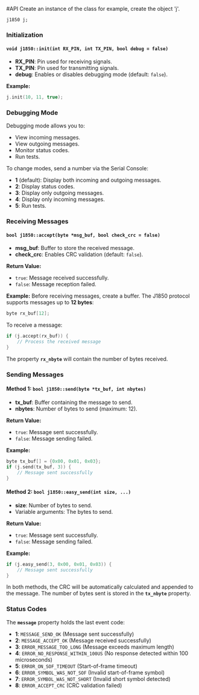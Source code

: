 #API
Create an instance of the class
for example, create the object 'j'.

`j1850 j;`
### Initialization

#### `void j1850::init(int RX_PIN, int TX_PIN, bool debug = false)`
- **RX_PIN**: Pin used for receiving signals.
- **TX_PIN**: Pin used for transmitting signals.
- **debug**: Enables or disables debugging mode (default: `false`).

**Example:**
```cpp
j.init(10, 11, true);
```

### Debugging Mode
Debugging mode allows you to:
- View incoming messages.
- View outgoing messages.
- Monitor status codes.
- Run tests.

To change modes, send a number via the Serial Console:
- **1** (default): Display both incoming and outgoing messages.
- **2**: Display status codes.
- **3**: Display only outgoing messages.
- **4**: Display only incoming messages.
- **5**: Run tests.

### Receiving Messages

#### `bool j1850::accept(byte *msg_buf, bool check_crc = false)`
- **msg_buf**: Buffer to store the received message.
- **check_crc**: Enables CRC validation (default: `false`).

**Return Value:**
- `true`: Message received successfully.
- `false`: Message reception failed.

**Example:**
Before receiving messages, create a buffer. The J1850 protocol supports messages up to **12 bytes**:
```cpp
byte rx_buf[12];
```
To receive a message:
```cpp
if (j.accept(rx_buf)) {
    // Process the received message
}
```
The property **`rx_nbyte`** will contain the number of bytes received.

### Sending Messages

#### Method 1: `bool j1850::send(byte *tx_buf, int nbytes)`
- **tx_buf**: Buffer containing the message to send.
- **nbytes**: Number of bytes to send (maximum: 12).

**Return Value:**
- `true`: Message sent successfully.
- `false`: Message sending failed.

**Example:**
```cpp
byte tx_buf[] = {0x00, 0x01, 0x03};
if (j.send(tx_buf, 3)) {
    // Message sent successfully
}
```

#### Method 2: `bool j1850::easy_send(int size, ...)`
- **size**: Number of bytes to send.
- Variable arguments: The bytes to send.

**Return Value:**
- `true`: Message sent successfully.
- `false`: Message sending failed.

**Example:**
```cpp
if (j.easy_send(3, 0x00, 0x01, 0x03)) {
    // Message sent successfully
}
```
In both methods, the CRC will be automatically calculated and appended to the message. The number of bytes sent is stored in the **`tx_nbyte`** property.

### Status Codes
The **`message`** property holds the last event code:
- **1**: `MESSAGE_SEND_OK` (Message sent successfully)
- **2**: `MESSAGE_ACCEPT_OK` (Message received successfully)
- **3**: `ERROR_MESSAGE_TOO_LONG` (Message exceeds maximum length)
- **4**: `ERROR_NO_RESPONSE_WITHIN_100US` (No response detected within 100 microseconds)
- **5**: `ERROR_ON_SOF_TIMEOUT` (Start-of-frame timeout)
- **6**: `ERROR_SYMBOL_WAS_NOT_SOF` (Invalid start-of-frame symbol)
- **7**: `ERROR_SYMBOL_WAS_NOT_SHORT` (Invalid short symbol detected)
- **8**: `ERROR_ACCEPT_CRC` (CRC validation failed)

